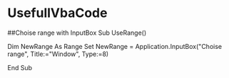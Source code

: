 # UsefullVbaCode
##Choise range with InputBox
Sub UseRange()

Dim NewRange As Range
Set NewRange = Application.InputBox("Choise range", Title:="Window", Type:=8)

End Sub
